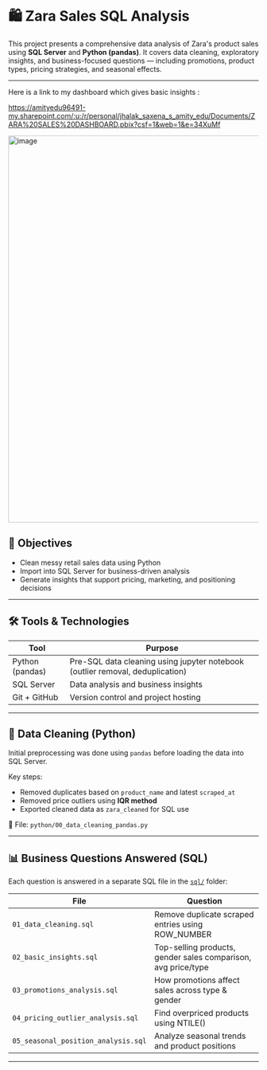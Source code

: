 # 🛍️ Zara Sales SQL Analysis

This project presents a comprehensive data analysis of Zara's product sales using **SQL Server** and **Python (pandas)**. It covers data cleaning, exploratory insights, and business-focused questions — including promotions, product types, pricing strategies, and seasonal effects.

---
Here is a link to my dashboard which gives basic insights :

https://amityedu96491-my.sharepoint.com/:u:/r/personal/jhalak_saxena_s_amity_edu/Documents/ZARA%20SALES%20DASHBOARD.pbix?csf=1&web=1&e=34XuMf

<img width="1398" height="777" alt="image" src="https://github.com/user-attachments/assets/286244a0-553c-435e-ab96-24bc37f54fcb" />


## 📌 Objectives

- Clean messy retail sales data using Python
- Import into SQL Server for business-driven analysis
- Generate insights that support pricing, marketing, and positioning decisions

---

## 🛠️ Tools & Technologies

| Tool           | Purpose                              |
|----------------|--------------------------------------|
| Python (pandas)| Pre-SQL data cleaning using jupyter notebook (outlier removal, deduplication) |
| SQL Server     | Data analysis and business insights  |
| Git + GitHub   | Version control and project hosting  |

---

## 🧼 Data Cleaning (Python)

Initial preprocessing was done using `pandas` before loading the data into SQL Server.

Key steps:
- Removed duplicates based on `product_name` and latest `scraped_at`
- Removed price outliers using **IQR method**
- Exported cleaned data as `zara_cleaned` for SQL use

📄 File: `python/00_data_cleaning_pandas.py`

---

## 📊 Business Questions Answered (SQL)

Each question is answered in a separate SQL file in the [`sql/`](sql/) folder:

| File | Question |
|------|----------|
| `01_data_cleaning.sql` | Remove duplicate scraped entries using ROW_NUMBER |
| `02_basic_insights.sql` | Top-selling products, gender sales comparison, avg price/type |
| `03_promotions_analysis.sql` | How promotions affect sales across type & gender |
| `04_pricing_outlier_analysis.sql` | Find overpriced products using NTILE() |
| `05_seasonal_position_analysis.sql` | Analyze seasonal trends and product positions |

---

